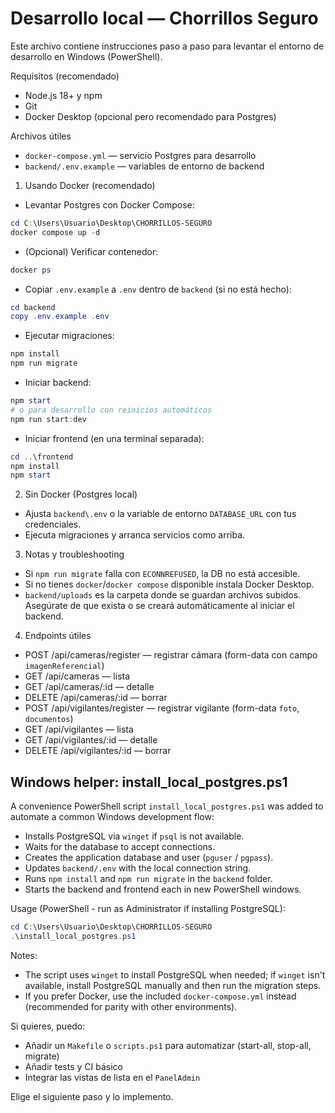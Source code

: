 # Desarrollo local — Chorrillos Seguro

Este archivo contiene instrucciones paso a paso para levantar el entorno de desarrollo en Windows (PowerShell).

Requisitos (recomendado)
- Node.js 18+ y npm
- Git
- Docker Desktop (opcional pero recomendado para Postgres)

Archivos útiles
- `docker-compose.yml` — servicio Postgres para desarrollo
- `backend/.env.example` — variables de entorno de backend

1) Usando Docker (recomendado)

- Levantar Postgres con Docker Compose:

```powershell
cd C:\Users\Usuario\Desktop\CHORRILLOS-SEGURO
docker compose up -d
```

- (Opcional) Verificar contenedor:
```powershell
docker ps
```

- Copiar `.env.example` a `.env` dentro de `backend` (si no está hecho):
```powershell
cd backend
copy .env.example .env
```

- Ejecutar migraciones:
```powershell
npm install
npm run migrate
```

- Iniciar backend:
```powershell
npm start
# o para desarrollo con reinicios automáticos
npm run start:dev
```

- Iniciar frontend (en una terminal separada):
```powershell
cd ..\frontend
npm install
npm start
```

2) Sin Docker (Postgres local)

- Ajusta `backend\.env` o la variable de entorno `DATABASE_URL` con tus credenciales.
- Ejecuta migraciones y arranca servicios como arriba.

3) Notas y troubleshooting
- Si `npm run migrate` falla con `ECONNREFUSED`, la DB no está accesible.
- Si no tienes `docker`/`docker compose` disponible instala Docker Desktop.
- `backend/uploads` es la carpeta donde se guardan archivos subidos. Asegúrate de que exista o se creará automáticamente al iniciar el backend.

4) Endpoints útiles
- POST /api/cameras/register — registrar cámara (form-data con campo `imagenReferencial`)
- GET /api/cameras — lista
- GET /api/cameras/:id — detalle
- DELETE /api/cameras/:id — borrar
- POST /api/vigilantes/register — registrar vigilante (form-data `foto`, `documentos`)
- GET /api/vigilantes — lista
- GET /api/vigilantes/:id — detalle
- DELETE /api/vigilantes/:id — borrar

## Windows helper: install_local_postgres.ps1

A convenience PowerShell script `install_local_postgres.ps1` was added to automate a common Windows development flow:

- Installs PostgreSQL via `winget` if `psql` is not available.
- Waits for the database to accept connections.
- Creates the application database and user (`pguser` / `pgpass`).
- Updates `backend/.env` with the local connection string.
- Runs `npm install` and `npm run migrate` in the `backend` folder.
- Starts the backend and frontend each in new PowerShell windows.

Usage (PowerShell - run as Administrator if installing PostgreSQL):

```powershell
cd C:\Users\Usuario\Desktop\CHORRILLOS-SEGURO
.\install_local_postgres.ps1
```

Notes:
- The script uses `winget` to install PostgreSQL when needed; if `winget` isn't available, install PostgreSQL manually and then run the migration steps.
- If you prefer Docker, use the included `docker-compose.yml` instead (recommended for parity with other environments).

Si quieres, puedo:
- Añadir un `Makefile` o `scripts.ps1` para automatizar (start-all, stop-all, migrate)
- Añadir tests y CI básico
- Integrar las vistas de lista en el `PanelAdmin`

Elige el siguiente paso y lo implemento.
